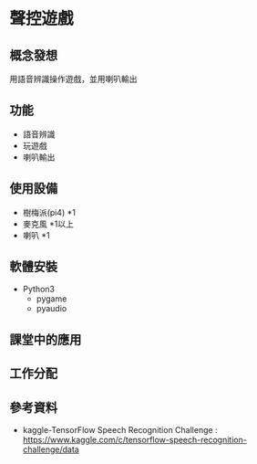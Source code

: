 聲控遊戲 
===========
概念發想
-----
用語音辨識操作遊戲，並用喇叭輸出

功能
-----
* 語音辨識
* 玩遊戲
* 喇叭輸出

使用設備
-------
* 樹梅派(pi4) *1
* 麥克風  *1以上
* 喇叭 *1

軟體安裝
-----
* Python3
  * pygame
  * pyaudio
 
課堂中的應用
------

工作分配
-------
參考資料
-------
* kaggle-TensorFlow Speech Recognition Challenge : https://www.kaggle.com/c/tensorflow-speech-recognition-challenge/data 
